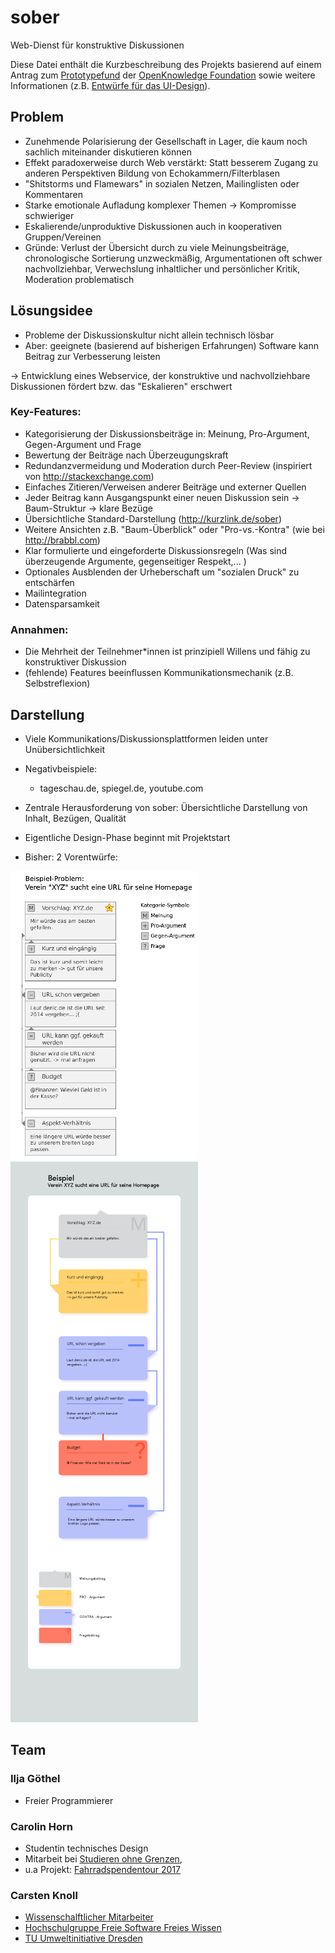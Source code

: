 # sober
Web-Dienst für konstruktive Diskussionen
 
Diese Datei enthält die Kurzbeschreibung des Projekts basierend auf einem Antrag zum [Prototypefund](https://prototypefund.de)
der [OpenKnowledge Foundation](https://okfn.de/) sowie weitere Informationen (z.B. [Entwürfe für das UI-Design](#darstellung)).

## Problem
- Zunehmende Polarisierung der Gesellschaft in Lager, die kaum noch sachlich miteinander diskutieren können
- Effekt paradoxerweise durch Web  verstärkt: Statt besserem Zugang zu anderen Perspektiven Bildung von Echokammern/Filterblasen
- "Shitstorms und Flamewars" in sozialen Netzen, Mailinglisten oder Kommentaren
- Starke emotionale Aufladung komplexer Themen → Kompromisse schwieriger
- Eskalierende/unproduktive Diskussionen auch in kooperativen Gruppen/Vereinen
- Gründe: Verlust der Übersicht durch zu viele Meinungsbeiträge, chronologische Sortierung unzweckmäßig, Argumentationen oft schwer nachvollziehbar, Verwechslung inhaltlicher und persönlicher Kritik, Moderation problematisch


## Lösungsidee

- Probleme der Diskussionskultur nicht allein technisch lösbar
- Aber: geeignete (basierend auf bisherigen Erfahrungen) Software kann Beitrag zur Verbesserung leisten

→ Entwicklung eines Webservice, der konstruktive und nachvollziehbare Diskussionen fördert bzw. das "Eskalieren" erschwert

### Key-Features:
- Kategorisierung der Diskussionsbeiträge in: Meinung, Pro-Argument, Gegen-Argument und Frage
- Bewertung der Beiträge nach Überzeugungskraft
- Redundanzvermeidung und Moderation durch Peer-Review (inspiriert von http://stackexchange.com)
- Einfaches Zitieren/Verweisen anderer Beiträge und externer Quellen
- Jeder Beitrag kann Ausgangspunkt einer neuen Diskussion sein → Baum-Struktur → klare Bezüge
- Übersichtliche Standard-Darstellung (http://kurzlink.de/sober)
- Weitere Ansichten z.B. "Baum-Überblick" oder "Pro-vs.-Kontra" (wie bei http://brabbl.com)
- Klar formulierte und eingeforderte Diskussionsregeln (Was sind überzeugende Argumente, gegenseitiger Respekt,... )
- Optionales Ausblenden der Urheberschaft um "sozialen Druck" zu entschärfen
- Mailintegration
- Datensparsamkeit

### Annahmen:
- Die Mehrheit der Teilnehmer*innen ist prinzipiell Willens und fähig zu konstruktiver Diskussion
- (fehlende) Features beeinflussen Kommunikationsmechanik (z.B. Selbstreflexion)

## Darstellung
<a name="Darstellung"></a>

- Viele Kommunikations/Diskussionsplattformen leiden unter Unübersichtlichkeit
- Negativbeispiele:
  - tageschau.de, spiegel.de, youtube.com
  
- Zentrale Herausforderung von sober: Übersichtliche Darstellung von Inhalt, Bezügen, Qualität
- Eigentliche Design-Phase beginnt mit Projektstart
- Bisher: 2 Vorentwürfe:



[![Beispiel-Entwurf-1](antrag/beispiel-mockup1-preview.png "Beispiel-Entwurf-1")](antrag/Vorschl%C3%A4ge%20Carsten/beispiel-mockup1.pdf)
[![Beispiel-Entwurf-2](antrag/beispiel-mockup2-preview.png "Beispiel-Entwurf-2")](antrag/Vorschl%C3%A4ge%20Caro/Beispiel-Mockup2.pdf)



## Team

### Ilja Göthel
- Freier Programmierer

### Carolin Horn
- Studentin technisches Design
- Mitarbeit bei [Studieren ohne Grenzen](https://www.studieren-ohne-grenzen.org/),
 - u.a Projekt: [Fahrradspendentour 2017](https://spendenradtourdresden.wordpress.com/tour-2017-2/)

### Carsten Knoll
- [Wissenschalftlicher Mitarbeiter](https://tu-dresden.de/ing/elektrotechnik/rst/das-institut/beschaeftigte/carsten-knoll)
- [Hochschulgruppe Freie Software Freies Wissen](https://fsfw-dresden.de)
- [TU Umweltinitiative Dresden](https://tuuwi.de/)